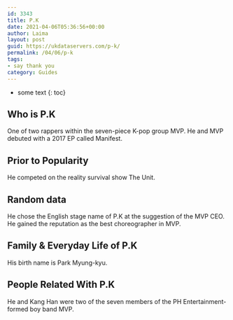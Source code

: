 ```yaml
---
id: 3343
title: P.K
date: 2021-04-06T05:36:56+00:00
author: Laima
layout: post
guid: https://ukdataservers.com/p-k/
permalink: /04/06/p-k
tags:
- say thank you
category: Guides
---
```


* some text
{: toc}


## Who is P.K
                  
                  
                  
One of two rappers within the seven-piece K-pop group MVP. He and MVP debuted with a 2017 EP called Manifest.
                  
              
            
              
            
                
                
                
## Prior to Popularity
                  
                  
                  
He competed on the reality survival show The Unit.
                  
              
            
              
            
                
                
                
## Random data
                  
                  
                  
He chose the English stage name of P.K at the suggestion of the MVP CEO. He gained the reputation as the best choreographer in MVP.
                  
              
            
              
            
                
                
                
## Family & Everyday Life of P.K
                  
                  
                  
His birth name is Park Myung-kyu.
                  
              
            
              
            
                
                
                
## People Related With P.K
                  
                  
                  
He and Kang Han were two of the seven members of the PH Entertainment-formed boy band MVP.
                  
              
            
              
            
                
              
            
              
              
            
            
              
            
          
          
          